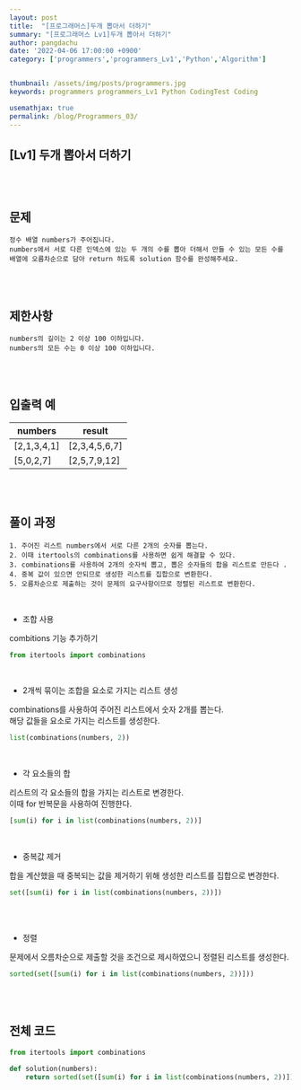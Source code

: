 ```yaml
---
layout: post
title:  "[프로그래머스]두개 뽑아서 더하기"
summary: "[프로그래머스 Lv1]두개 뽑아서 더하기"
author: pangdachu
date: '2022-04-06 17:00:00 +0900'
category: ['programmers','programmers_Lv1','Python','Algorithm']


thumbnail: /assets/img/posts/programmers.jpg
keywords: programmers programmers_Lv1 Python CodingTest Coding

usemathjax: true
permalink: /blog/Programmers_03/
---
```


## [Lv1] 두개 뽑아서 더하기 
<br>
<br>


문제
---------
```
정수 배열 numbers가 주어집니다.     
numbers에서 서로 다른 인덱스에 있는 두 개의 수를 뽑아 더해서 만들 수 있는 모든 수를     
배열에 오름차순으로 담아 return 하도록 solution 함수를 완성해주세요.        
```
<br>
<br>

제한사항
---------
```
numbers의 길이는 2 이상 100 이하입니다.         
numbers의 모든 수는 0 이상 100 이하입니다.
```
<br>
<br>

입출력 예
---------

|  numbers  |  result  |      
|---------|---------|         
|  [2,1,3,4,1]  |  [2,3,4,5,6,7]  |      
|  [5,0,2,7]  |  [2,5,7,9,12]  |    
             
<br>
<br>

풀이 과정
---------
```
1. 주어진 리스트 numbers에서 서로 다른 2개의 숫자를 뽑는다.        
2. 이때 itertools의 combinations를 사용하면 쉽게 해결할 수 있다.        
3. combinations를 사용하여 2개의 숫자씩 뽑고, 뽑은 숫자들의 합을 리스트로 만든다 .      
4. 중복 값이 있으면 안되므로 생성한 리스트를 집합으로 변환한다.     
5. 오름차순으로 제출하는 것이 문제의 요구사항이므로 정렬된 리스트로 변환한다.       
```
<br>

* 조합 사용

combitions 기능 추가하기

```python
from itertools import combinations
```
<br>

* 2개씩 묶이는 조합을 요소로 가지는 리스트 생성

combinations를 사용하여 주어진 리스트에서 숫자 2개를 뽑는다.        
해당 값들을 요소로 가지는 리스트를 생성한다.        

```python
list(combinations(numbers, 2))
```
<br>

* 각 요소들의 합

리스트의 각 요소들의 합을 가지는 리스트로 변경한다.     
이때 for 반복문을 사용하여 진행한다.        

```python
[sum(i) for i in list(combinations(numbers, 2))]
```
<br>

* 중복값 제거   

합을 계산했을 때 중복되는 값을 제거하기 위해 생성한 리스트를 집합으로 변경한다.          

```python
set([sum(i) for i in list(combinations(numbers, 2))])
```
<br>
<br>

* 정렬  

문제에서 오름차순으로 제출할 것을 조건으로 제시하였으니 정렬된 리스트를 생성한다.        

```python
sorted(set([sum(i) for i in list(combinations(numbers, 2))]))
```
<br>
<br>

전체 코드
---------
```python
from itertools import combinations

def solution(numbers):
    return sorted(set([sum(i) for i in list(combinations(numbers, 2))]))
```

